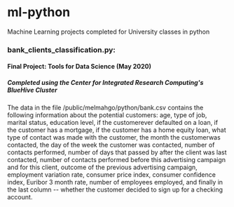 # ml-python

Machine Learning projects completed for University classes in python

### bank_clients_classification.py:
#### Final Project: Tools for Data Science (May 2020) 
##### Completed using the Center for Integrated Research Computing's BlueHive Cluster

The data in the file /public/melmahgo/python/bank.csv contains the following information 
about the potential customers: age, type of job, marital status, education level, if 
the customerever defaulted on a loan, if the customer has a mortgage, if the customer 
has a home equity loan, what type of contact was made with the customer, the month the 
customerwas contacted, the day of the week the customer was contacted, number of contacts
performed, number of days that passed by after the client was last contacted, number
of contacts performed before this advertising campaign and for this client, outcome of
the previous advertising campaign, employment variation rate, consumer price index,
consumer confidence index, Euribor 3 month rate, number of employees employed, and
finally in the last column -- whether the customer decided to sign up for a checking
account.


